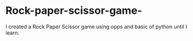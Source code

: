 # Rock-paper-scissor-game-
I created a Rock Paper Scissor game using opps and basic of python until I learn.
